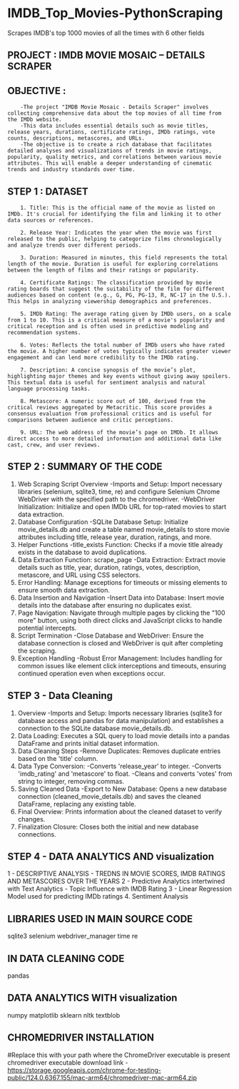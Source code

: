 # IMDB_Top_Movies-PythonScraping
Scrapes IMDB's top 1000 movies of all the times with 6 other fields

**PROJECT : IMDB MOVIE MOSAIC – DETAILS SCRAPER**
---------------------------------------------------

**OBJECTIVE** : 
---------------

        -The project "IMDB Movie Mosaic - Details Scraper" involves collecting comprehensive data about the top movies of all time from the IMDb website.
        -This data includes essential details such as movie titles, release years, durations, certificate ratings, IMDb ratings, vote counts, descriptions, metascores, and URLs. 
        -The objective is to create a rich database that facilitates detailed analyses and visualizations of trends in movie ratings, popularity, quality metrics, and correlations between various movie attributes. This will enable a deeper understanding of cinematic trends and industry standards over time.


**STEP 1 : DATASET**
-----------------------

        1. Title: This is the official name of the movie as listed on IMDb. It's crucial for identifying the film and linking it to other data sources or references.

        2. Release Year: Indicates the year when the movie was first released to the public, helping to categorize films chronologically and analyze trends over different periods.

        3. Duration: Measured in minutes, this field represents the total length of the movie. Duration is useful for exploring correlations between the length of films and their ratings or popularity.

        4. Certificate Ratings: The classification provided by movie rating boards that suggest the suitability of the film for different audiences based on content (e.g., G, PG, PG-13, R, NC-17 in the U.S.). This helps in analyzing viewership demographics and preferences.

        5. IMDb Rating: The average rating given by IMDb users, on a scale from 1 to 10. This is a critical measure of a movie's popularity and critical reception and is often used in predictive modeling and recommendation systems.

        6. Votes: Reflects the total number of IMDb users who have rated the movie. A higher number of votes typically indicates greater viewer engagement and can lend more credibility to the IMDb rating.

        7. Description: A concise synopsis of the movie’s plot, highlighting major themes and key events without giving away spoilers. This textual data is useful for sentiment analysis and natural language processing tasks.

        8. Metascore: A numeric score out of 100, derived from the critical reviews aggregated by Metacritic. This score provides a consensus evaluation from professional critics and is useful for comparisons between audience and critic perceptions.

        9. URL: The web address of the movie’s page on IMDb. It allows direct access to more detailed information and additional data like cast, crew, and user reviews.

STEP 2 : SUMMARY OF THE CODE
--------------------------------

1. Web Scraping Script Overview
        -Imports and Setup: Import necessary libraries (selenium, sqlite3, time, re) and configure Selenium Chrome WebDriver with the specified path to the chromedriver.
        -WebDriver Initialization: Initialize and open IMDb URL for top-rated movies to start data extraction.
2. Database Configuration
        -SQLite Database Setup: Initialize movie_details.db and create a table named movie_details to store movie attributes including title, release year, duration, ratings, and more.
3. Helper Functions
        -title_exists Function: Checks if a movie title already exists in the database to avoid duplications.
4. Data Extraction Function: scrape_page
        -Data Extraction: Extract movie details such as title, year, duration, ratings, votes, description, metascore, and URL using CSS selectors.
5. Error Handling: Manage exceptions for timeouts or missing elements to ensure smooth data extraction.
6. Data Insertion and Navigation
        -Insert Data into Database: Insert movie details into the database after ensuring no duplicates exist.
7. Page Navigation: Navigate through multiple pages by clicking the "100 more" button, using both direct clicks and JavaScript clicks to handle potential intercepts.
8. Script Termination
        -Close Database and WebDriver: Ensure the database connection is closed and WebDriver is quit after completing the scraping.
9. Exception Handling
        -Robust Error Management: Includes handling for common issues like element click interceptions and timeouts, ensuring continued operation even when exceptions occur.


STEP 3 - Data Cleaning
-----------------------

1. Overview
        -Imports and Setup: Imports necessary libraries (sqlite3 for database access and pandas for data manipulation) and establishes a connection to the SQLite database movie_details.db.
2. Data Loading: Executes a SQL query to load movie details into a pandas DataFrame and prints initial dataset information.
3. Data Cleaning Steps
        -Remove Duplicates: Removes duplicate entries based on the 'title' column.
4. Data Type Conversion:
        -Converts 'release_year' to integer.
        -Converts 'imdb_rating' and 'metascore' to float.
        -Cleans and converts 'votes' from string to integer, removing commas.
5. Saving Cleaned Data
        -Export to New Database: Opens a new database connection (cleaned_movie_details.db) and saves the cleaned DataFrame, replacing any existing table.
6. Final Overview: Prints information about the cleaned dataset to verify changes.
7. Finalization
Closure: Closes both the initial and new database connections.

STEP 4 - DATA ANALYTICS AND visualization
------------------------------------------

1 - DESCRIPTIVE ANALYSIS - TREDNS IN MOVIE SCORES, IMDB RATINGS AND METASCORES OVER THE YEARS
2 -  Predictive Analytics intertwined with Text Analytics - Topic Influence with IMDB Rating
3 - Linear Regression Model used for predicting IMDb ratings
4. Sentiment Analysis

LIBRARIES USED IN MAIN SOURCE CODE
-----------------------------------

sqlite3
selenium
webdriver_manager
time
re

IN DATA CLEANING CODE
----------------------

pandas

DATA ANALYTICS WITH visualization
-----------------------------------

numpy 
matplotlib
sklearn
nltk
textblob

CHROMEDRIVER INSTALLATION
-----------------------------
#Replace this with your path where the ChromeDriver executable is present
chromedriver executable download link - https://storage.googleapis.com/chrome-for-testing-public/124.0.6367.155/mac-arm64/chromedriver-mac-arm64.zip
